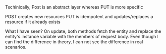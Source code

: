 Techinically,
Post is an abstract layer
whereas PUT is more specific

POST creates new resources
PUT is idempotent and updates/replaces a resource if it already exists

What I have seen?
On update, both methods fetch the entity and replace the entity's instance variable with the members of request body.
Even though I can find the difference in theory, I can not see the difference in real scenarios.
